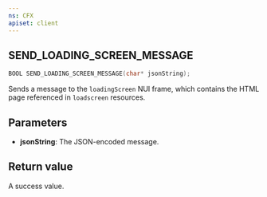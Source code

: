 ```yaml
---
ns: CFX
apiset: client
---
```

## SEND_LOADING_SCREEN_MESSAGE

```c
BOOL SEND_LOADING_SCREEN_MESSAGE(char* jsonString);
```

Sends a message to the `loadingScreen` NUI frame, which contains the HTML page referenced in `loadscreen` resources.

## Parameters
* **jsonString**: The JSON-encoded message.

## Return value
A success value.
